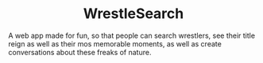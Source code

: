 <h1 align="center">WrestleSearch</h1>

<p>
  A web app made for fun, so that people can search wrestlers, see their title reign as well as their mos memorable moments, as well as create conversations about these freaks of nature.
</p>
